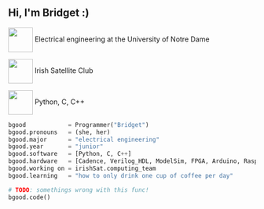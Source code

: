<h2> Hi, I'm Bridget :)</h2>
<p><img align='center' src="https://media.giphy.com/media/tT2FEbKu63KxdFubmY/giphy.gif" width="50"> Electrical engineering at the University of Notre Dame</p>
<p><img align='center' src="https://media.giphy.com/media/XqSn4oWllPHzL0ldmn/giphy.gif" width="50"> Irish Satellite Club</p>
<p><img align='center' src="https://media.giphy.com/media/LMt9638dO8dftAjtco/giphy.gif" width="50"> Python, C, C++</p>

```Python
bgood            = Programmer("Bridget")
bgood.pronouns   = (she, her)
bgood.major      = "electrical engineering"
bgood.year       = "junior"
bgood.software   = [Python, C, C++]
bgood.hardware   = [Cadence, Verilog_HDL, ModelSim, FPGA, Arduino, Raspberry_Pi]
bgood.working on = irishSat.computing_team
bgood.learning   = "how to only drink one cup of coffee per day"

# TODO: somethings wrong with this func!
bgood.code()
```


